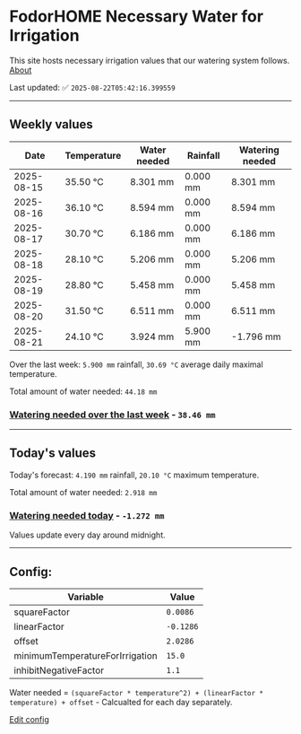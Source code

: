# FodorHOME Necessary Water for Irrigation

This site hosts necessary irrigation values that our watering system follows. [About](https://github.com/redyau/irrigation)

Last updated: ✅ `2025-08-22T05:42:16.399559`

---

## Weekly values

| Date | Temperature | Water needed | Rainfall | Watering needed |
|-----|-----|-----|-----|-----|
| 2025-08-15 | 35.50 °C | 8.301 mm | 0.000 mm | 8.301 mm |
| 2025-08-16 | 36.10 °C | 8.594 mm | 0.000 mm | 8.594 mm |
| 2025-08-17 | 30.70 °C | 6.186 mm | 0.000 mm | 6.186 mm |
| 2025-08-18 | 28.10 °C | 5.206 mm | 0.000 mm | 5.206 mm |
| 2025-08-19 | 28.80 °C | 5.458 mm | 0.000 mm | 5.458 mm |
| 2025-08-20 | 31.50 °C | 6.511 mm | 0.000 mm | 6.511 mm |
| 2025-08-21 | 24.10 °C | 3.924 mm | 5.900 mm | -1.796 mm |


Over the last week: `5.900 mm` rainfall, `30.69 °C` average daily maximal temperature.

Total amount of water needed: `44.18 mm`

### [Watering needed over the last week](lastweek.txt) - `38.46 mm`

---

## Today's values

Today's forecast: `4.190 mm` rainfall, `20.10 °C` maximum temperature.

Total amount of water needed: `2.918 mm`

### [Watering needed today](today.txt) - `-1.272 mm`

Values update every day around midnight.

---

## Config:

| Variable | Value |
|-----|-----|
| squareFactor | `0.0086` |
| linearFactor | `-0.1286` |
| offset | `2.0286` |
| minimumTemperatureForIrrigation | `15.0` |
| inhibitNegativeFactor | `1.1` |

Water needed = `(squareFactor * temperature^2) + (linearFactor * temperature) + offset` - Calcualted for each day separately.

[Edit config](https://github.com/RedyAu/irrigation/edit/main/config.json)
